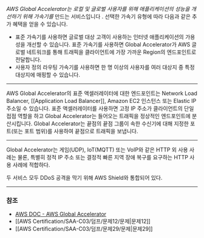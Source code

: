 _AWS Global Accelerator는 로컬 및 글로벌 사용자를 위해 애플리케이션의 성능을 개선하기 위해 가속기를_ 만드는 서비스입니다 . 선택한 가속기 유형에 따라 다음과 같은 추가 혜택을 얻을 수 있습니다.

- 표준 가속기를 사용하면 글로벌 대상 고객이 사용하는 인터넷 애플리케이션의 가용성을 개선할 수 있습니다. 표준 가속기를 사용하면 Global Accelerator가 AWS 글로벌 네트워크를 통해 트래픽을 클라이언트에 가장 가까운 Region의 엔드포인트로 전달합니다.
- 사용자 정의 라우팅 가속기를 사용하면 한 명 이상의 사용자를 여러 대상지 중 특정 대상지에 매핑할 수 있습니다.
---

AWS Global Accelerator의 표준 액셀러레이터에 대한 엔드포인트는 Network Load Balancer, [[Application Load Balancer]], Amazon EC2 인스턴스 또는 Elastic IP 주소일 수 있습니다. 표준 액셀러레이터를 사용하면 고정 IP 주소가 클라이언트의 단일 접점 역할을 하고 Global Accelerator는 들어오는 트래픽을 정상적인 엔드포인트에 분산시킵니다. Global Accelerator는 끝점의 끝점 그룹이 속한 수신기에 대해 지정한 포트(또는 포트 범위)를 사용하여 끝점으로 트래픽을 보냅니다.

---
Global Accelerator는 게임(UDP), IoT(MQTT) 또는 VoIP와 같은 HTTP 외 사용 사례는 물론, 특별히 정적 IP 주소 또는 결정적 빠른 지역 장애 복구를 요구하는 HTTP 사용 사례에 적합하다.

두 서비스 모두 DDoS 공격을 막기 위해 AWS Shield와 통합되어 있다.

---
### 참조
- [AWS DOC - AWS Global Accelerator](https://docs.aws.amazon.com/global-accelerator/latest/dg/what-is-global-accelerator.html)
- [[AWS Certification/SAA-C03/덤프/문제12/문제|문제12]]
- [[AWS Certification/SAA-C03/덤프/문제29/문제|문제29]]